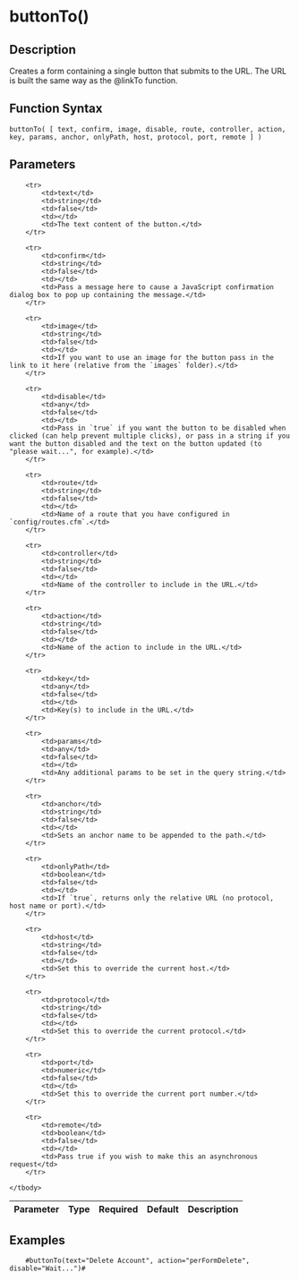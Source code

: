 # buttonTo()

## Description
Creates a form containing a single button that submits to the URL. The URL is built the same way as the @linkTo function.

## Function Syntax
	buttonTo( [ text, confirm, image, disable, route, controller, action, key, params, anchor, onlyPath, host, protocol, port, remote ] )


## Parameters
<table>
	<thead>
		<tr>
			<th>Parameter</th>
			<th>Type</th>
			<th>Required</th>
			<th>Default</th>
			<th>Description</th>
		</tr>
	</thead>
	<tbody>
		
		<tr>
			<td>text</td>
			<td>string</td>
			<td>false</td>
			<td></td>
			<td>The text content of the button.</td>
		</tr>
		
		<tr>
			<td>confirm</td>
			<td>string</td>
			<td>false</td>
			<td></td>
			<td>Pass a message here to cause a JavaScript confirmation dialog box to pop up containing the message.</td>
		</tr>
		
		<tr>
			<td>image</td>
			<td>string</td>
			<td>false</td>
			<td></td>
			<td>If you want to use an image for the button pass in the link to it here (relative from the `images` folder).</td>
		</tr>
		
		<tr>
			<td>disable</td>
			<td>any</td>
			<td>false</td>
			<td></td>
			<td>Pass in `true` if you want the button to be disabled when clicked (can help prevent multiple clicks), or pass in a string if you want the button disabled and the text on the button updated (to "please wait...", for example).</td>
		</tr>
		
		<tr>
			<td>route</td>
			<td>string</td>
			<td>false</td>
			<td></td>
			<td>Name of a route that you have configured in `config/routes.cfm`.</td>
		</tr>
		
		<tr>
			<td>controller</td>
			<td>string</td>
			<td>false</td>
			<td></td>
			<td>Name of the controller to include in the URL.</td>
		</tr>
		
		<tr>
			<td>action</td>
			<td>string</td>
			<td>false</td>
			<td></td>
			<td>Name of the action to include in the URL.</td>
		</tr>
		
		<tr>
			<td>key</td>
			<td>any</td>
			<td>false</td>
			<td></td>
			<td>Key(s) to include in the URL.</td>
		</tr>
		
		<tr>
			<td>params</td>
			<td>any</td>
			<td>false</td>
			<td></td>
			<td>Any additional params to be set in the query string.</td>
		</tr>
		
		<tr>
			<td>anchor</td>
			<td>string</td>
			<td>false</td>
			<td></td>
			<td>Sets an anchor name to be appended to the path.</td>
		</tr>
		
		<tr>
			<td>onlyPath</td>
			<td>boolean</td>
			<td>false</td>
			<td></td>
			<td>If `true`, returns only the relative URL (no protocol, host name or port).</td>
		</tr>
		
		<tr>
			<td>host</td>
			<td>string</td>
			<td>false</td>
			<td></td>
			<td>Set this to override the current host.</td>
		</tr>
		
		<tr>
			<td>protocol</td>
			<td>string</td>
			<td>false</td>
			<td></td>
			<td>Set this to override the current protocol.</td>
		</tr>
		
		<tr>
			<td>port</td>
			<td>numeric</td>
			<td>false</td>
			<td></td>
			<td>Set this to override the current port number.</td>
		</tr>
		
		<tr>
			<td>remote</td>
			<td>boolean</td>
			<td>false</td>
			<td></td>
			<td>Pass true if you wish to make this an asynchronous request</td>
		</tr>
		
	</tbody>
</table>


## Examples
	
		#buttonTo(text="Delete Account", action="perFormDelete", disable="Wait...")#
